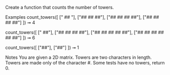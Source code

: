 Create a function that counts the number of towers.

Examples
count_towers([
  ["     ##         "],
  ["##   ##        ##"],
  ["##   ##   ##   ##"],
  ["##   ##   ##   ##"]
]) ➞ 4

count_towers([
  ["                         ##"],
  ["##             ##   ##   ##"],
  ["##        ##   ##   ##   ##"],
  ["##   ##   ##   ##   ##   ##"]
]) ➞ 6

count_towers([
  ["##"],
  ["##"]
]) ➞ 1

Notes
You are given a 2D matrix.
Towers are two characters in length.
Towers are made only of the character #.
Some tests have no towers, return 0.